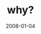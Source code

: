 ---
layout: base.njk
title : 'why?' 
view_title : 'why?' 
year : '2008' 
date : '2008-01-04' 
img_file : '/drawing/why-2.png' 
html_file : 'why-2' 
next_html : 'idontmindthatyouareholdingmyhand.html' 
year_order : '10' 
permalink : "title/{{html_file}}.html"
---